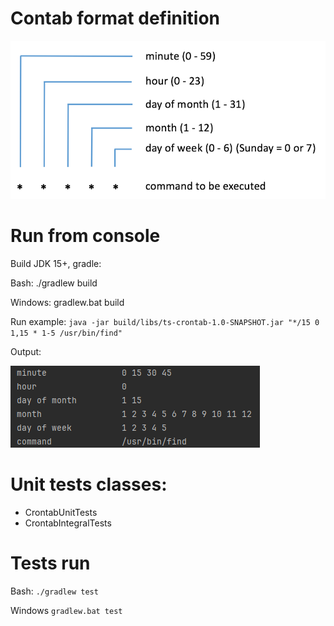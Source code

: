 # Contab format definition
![crontab_definition.png](crontab_definition.png)

# Run from console
Build JDK 15+, gradle:

Bash:
./gradlew build

Windows:
gradlew.bat build

Run example:
`java -jar build/libs/ts-crontab-1.0-SNAPSHOT.jar "*/15 0 1,15 * 1-5 /usr/bin/find"`

Output:

![crontab_output_exemple.png](crontab_output_exemple.png)

# Unit tests classes:
- CrontabUnitTests
- CrontabIntegralTests

# Tests run
Bash:
`./gradlew test`

Windows
`gradlew.bat test`
